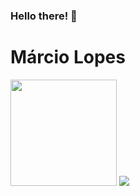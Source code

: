 ### Hello there! 👋

<h1> Márcio Lopes </h1>


<img height="170" src="https://github-readme-stats.vercel.app/api?username=marciolopesjr&theme=react&show_icons=true" />
<img src="https://github-readme-stats.vercel.app/api/top-langs/?username=marciolopesjr&theme=react" />
<!--
**marciolopesjr/marciolopesjr** is a ✨ _special_ ✨ repository because its `README.md` (this file) appears on your GitHub profile.

Here are some ideas to get you started:

- 🔭 I’m currently working on ...
- 🌱 I’m currently learning ...
- 👯 I’m looking to collaborate on ...
- 🤔 I’m looking for help with ...
- 💬 Ask me about ...
- 📫 How to reach me: ...
- 😄 Pronouns: ...
- ⚡ Fun fact: ...
-->
